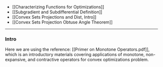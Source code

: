 * [[Characterizing Functions for Optimizations]]
* [[Subgradient and Subdifferential Definition]]
* [[Convex Sets Projections and Dist, Intro]]
* [[Convex Sets Projection Obtuse Angle Theorem]]


---
### **Intro**

Here we are using the reference: [[Primer on Monotone Operators.pdf]], which is an introductory materials covering applications of monotone, non-expansive, and contractive operators for convex optimizations problem. 



